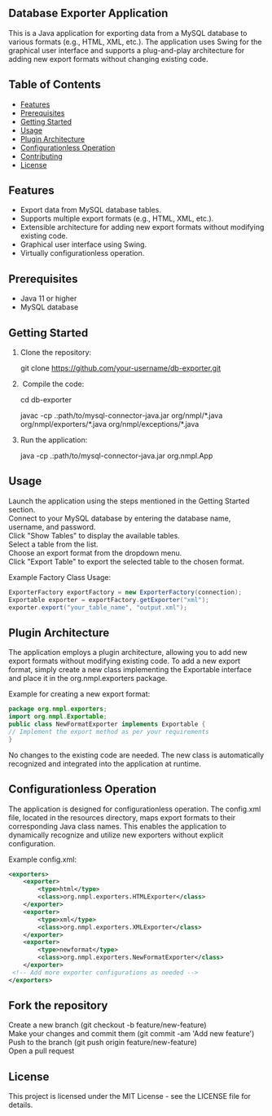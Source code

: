 ## Database Exporter Application

This is a Java application for exporting data from a MySQL database to various formats (e.g., HTML, XML, etc.). The application uses Swing for the graphical user interface and supports a plug-and-play architecture for adding new export formats without changing existing code.

## Table of Contents

*   [Features](#features)
*   [Prerequisites](#prerequisites)
*   [Getting Started](#getting-started)
*   [Usage](#usage)
*   [Plugin Architecture](#plugin-architecture)
*   [Configurationless Operation](#configurationless-operation)
*   [Contributing](#contributing)
*   [License](#license)

## Features

*   Export data from MySQL database tables.
*   Supports multiple export formats (e.g., HTML, XML, etc.).
*   Extensible architecture for adding new export formats without modifying existing code.
*   Graphical user interface using Swing.
*   Virtually configurationless operation.

## Prerequisites

*   Java 11 or higher
*   MySQL database

## Getting Started

1.  Clone the repository:

    git clone https://github.com/your-username/db-exporter.git

2.   Compile the code:

    cd db-exporter

    javac -cp .:path/to/mysql-connector-java.jar org/nmpl/\*.java org/nmpl/exporters/\*.java org/nmpl/exceptions/\*.java

3.  Run the application:

    java -cp .:path/to/mysql-connector-java.jar org.nmpl.App


## Usage

Launch the application using the steps mentioned in the Getting Started section.  
Connect to your MySQL database by entering the database name, username, and password.  
Click "Show Tables" to display the available tables.  
Select a table from the list.  
Choose an export format from the dropdown menu.  
Click "Export Table" to export the selected table to the chosen format.

Example Factory Class Usage:

```java
ExporterFactory exportFactory = new ExporterFactory(connection);
Exportable exporter = exportFactory.getExporter("xml"); 
exporter.export("your_table_name", "output.xml");
```

## Plugin Architecture

The application employs a plugin architecture, allowing you to add new export formats without modifying existing code. To add a new export format, simply create a new class implementing the Exportable interface and place it in the org.nmpl.exporters package.

Example for creating a new export format:

```java
package org.nmpl.exporters;
import org.nmpl.Exportable;
public class NewFormatExporter implements Exportable {
// Implement the export method as per your requirements
}
```


No changes to the existing code are needed. The new class is automatically recognized and integrated into the application at runtime.

## Configurationless Operation

The application is designed for configurationless operation. The config.xml file, located in the resources directory, maps export formats to their corresponding Java class names. This enables the application to dynamically recognize and utilize new exporters without explicit configuration.

Example config.xml:

```xml
<exporters>
	<exporter> 
 		<type>html</type> 
		<class>org.nmpl.exporters.HTMLExporter</class> 
	</exporter> 
	<exporter>
		<type>xml</type>
 		<class>org.nmpl.exporters.XMLExporter</class> 
	</exporter>
 	<exporter> 
		<type>newformat</type> 
		<class>org.nmpl.exporters.NewFormatExporter</class>
 	</exporter>
 <!-- Add more exporter configurations as needed --> 
</exporters>
```

## Fork the repository

Create a new branch (git checkout -b feature/new-feature)  
Make your changes and commit them (git commit -am 'Add new feature')  
Push to the branch (git push origin feature/new-feature)  
Open a pull request

## License

This project is licensed under the MIT License - see the LICENSE file for details.